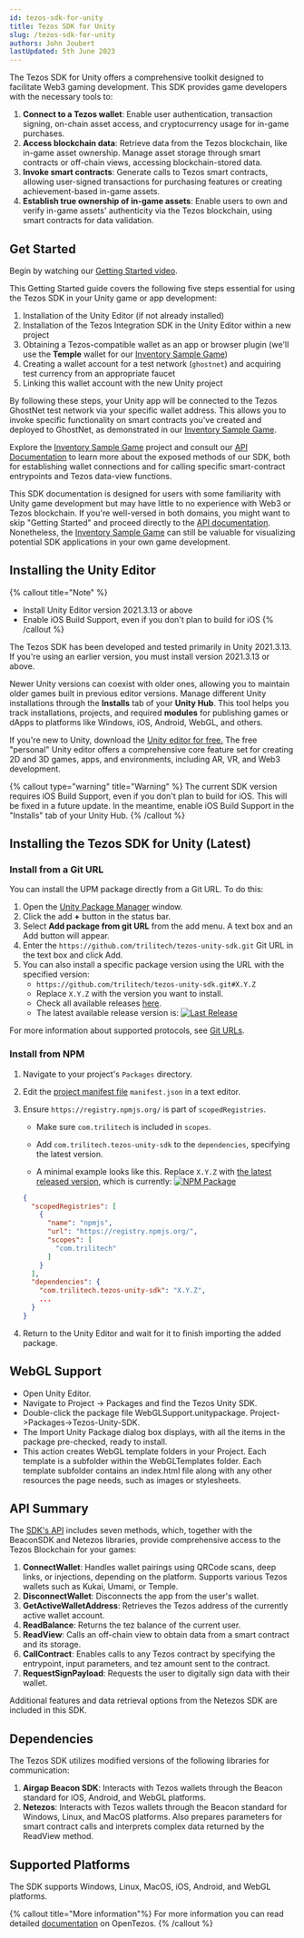```yaml
---
id: tezos-sdk-for-unity
title: Tezos SDK for Unity
slug: /tezos-sdk-for-unity
authors: John Joubert
lastUpdated: 5th June 2023
---
```


The Tezos SDK for Unity offers a comprehensive toolkit designed to facilitate Web3 gaming development. This SDK provides game developers with the necessary tools to:

1. **Connect to a Tezos wallet**: Enable user authentication, transaction signing, on-chain asset access, and cryptocurrency usage for in-game purchases.
2. **Access blockchain data**: Retrieve data from the Tezos blockchain, like in-game asset ownership. Manage asset storage through smart contracts or off-chain views, accessing blockchain-stored data.
3. **Invoke smart contracts**: Generate calls to Tezos smart contracts, allowing user-signed transactions for purchasing features or creating achievement-based in-game assets.
4. **Establish true ownership of in-game assets**: Enable users to own and verify in-game assets' authenticity via the Tezos blockchain, using smart contracts for data validation.

## Get Started

Begin by watching our [Getting Started video](https://youtu.be/0ouzNVxYI9g).

This Getting Started guide covers the following five steps essential for using the Tezos SDK in your Unity game or app development:

1. Installation of the Unity Editor (if not already installed)
2. Installation of the Tezos Integration SDK in the Unity Editor within a new project
3. Obtaining a Tezos-compatible wallet as an app or browser plugin (we'll use the **Temple** wallet for our [Inventory Sample Game](/gaming/unity-sdk/inventory-sample-game))
4. Creating a wallet account for a test network (`ghostnet`) and acquiring test currency from an appropriate faucet
5. Linking this wallet account with the new Unity project

By following these steps, your Unity app will be connected to the Tezos GhostNet test network via your specific wallet address. This allows you to invoke specific functionality on smart contracts you've created and deployed to GhostNet, as demonstrated in our [Inventory Sample Game](/gaming/unity-sdk/inventory-sample-game). 

Explore the [Inventory Sample Game](/gaming/unity-sdk/inventory-sample-game) project and consult our [API Documentation](https://opentezos.com/gaming/unity-sdk/api-documentation/) to learn more about the exposed methods of our SDK, both for establishing wallet connections and for calling specific smart-contract entrypoints and Tezos data-view functions.

This SDK documentation is designed for users with some familiarity with Unity game development but may have little to no experience with Web3 or Tezos blockchain. If you're well-versed in both domains, you might want to skip "Getting Started" and proceed directly to the [API documentation](https://opentezos.com/gaming/unity-sdk/api-documentation/). Nonetheless, the [Inventory Sample Game](/gaming/unity-sdk/inventory-sample-game) can still be valuable for visualizing potential SDK applications in your own game development.

## Installing the Unity Editor

{% callout title="Note" %}
- Install Unity Editor version 2021.3.13 or above
- Enable iOS Build Support, even if you don't plan to build for iOS
{% /callout %}

The Tezos SDK has been developed and tested primarily in Unity 2021.3.13. If you're using an earlier version, you must install version 2021.3.13 or above. 

Newer Unity versions can coexist with older ones, allowing you to maintain older games built in previous editor versions. Manage different Unity installations through the **Installs** tab of your **Unity Hub**. This tool helps you track installations, projects, and required **modules** for publishing games or dApps to platforms like Windows, iOS, Android, WebGL, and others.

If you're new to Unity, download the [Unity editor for free.](https://unity.com/download) The free "personal" Unity editor offers a comprehensive core feature set for creating 2D and 3D games, apps, and environments, including AR, VR, and Web3 development.

{% callout type="warning" title="Warning" %}
The current SDK version requires iOS Build Support, even if you don't plan to build for iOS. This will be fixed in a future update. In the meantime, enable iOS Build Support in the "Installs" tab of your Unity Hub.
{% /callout %}

## Installing the Tezos SDK for Unity (Latest)

### Install from a Git URL

You can install the UPM package directly from a Git URL. To do this:

1. Open the [Unity Package Manager](https://docs.unity3d.com/Manual/upm-ui.html) window.
2. Click the add **+** button in the status bar.
3. Select **Add package from git URL** from the add menu. A text box and an Add button will appear.
4. Enter the `https://github.com/trilitech/tezos-unity-sdk.git` Git URL in the text box and click Add.
5. You can also install a specific package version using the URL with the specified version:
   - `https://github.com/trilitech/tezos-unity-sdk.git#X.Y.Z`
   - Replace `X.Y.Z` with the version you want to install.
   - Check all available releases [here](https://github.com/trilitech/tezos-unity-sdk/releases).
   - The latest available release version is: [![Last Release](https://img.shields.io/github/v/release/trilitech/tezos-unity-sdk)](https://github.com/trilitech/tezos-unity-sdk/releases/latest)

For more information about supported protocols, see [Git URLs](https://docs.unity3d.com/Manual/upm-git.html).

### Install from NPM

1. Navigate to your project's `Packages` directory.
2. Edit the [project manifest file](https://docs.unity3d.com/Manual/upm-manifestPrj.html) `manifest.json` in a text editor.
3. Ensure `https://registry.npmjs.org/` is part of `scopedRegistries`.
   - Make sure `com.trilitech` is included in `scopes`.
   - Add `com.trilitech.tezos-unity-sdk` to the `dependencies`, specifying the latest version.

   - A minimal example looks like this. Replace `X.Y.Z` with [the latest released version](https://www.npmjs.com/package/com.trilitech.tezos-unity-sdk), which is currently: [![NPM Package](https://img.shields.io/npm/v/com.trilitech.tezos-unity-sdk?color=blue)](https://www.npmjs.com/package/com.trilitech.tezos-unity-sdk)

    ```json
    {
      "scopedRegistries": [
        {
          "name": "npmjs",
          "url": "https://registry.npmjs.org/",
          "scopes": [
            "com.trilitech"
          ]
        }
      ],
      "dependencies": {
        "com.trilitech.tezos-unity-sdk": "X.Y.Z",
        ...
      }
    }
    ```

4. Return to the Unity Editor and wait for it to finish importing the added package.

## WebGL Support

* Open Unity Editor.
* Navigate to Project -> Packages and find the Tezos Unity SDK.
* Double-click the package file WebGLSupport.unitypackage. Project->Packages->Tezos-Unity-SDK.
* The Import Unity Package dialog box displays, with all the items in the package pre-checked, ready to install.
* This action creates WebGL template folders in your Project. Each template is a subfolder within the WebGLTemplates
  folder. Each template subfolder contains an index.html file along with any other resources the page needs, such as
  images or stylesheets.

## API Summary

The [SDK's API](https://opentezos.com/gaming/unity-sdk/api-documentation/) includes seven methods, which, together with the BeaconSDK and Netezos libraries, provide comprehensive access to the Tezos Blockchain for your games:

1. **ConnectWallet**: Handles wallet pairings using QRCode scans, deep links, or injections, depending on the platform. Supports various Tezos wallets such as Kukai, Umami, or Temple.
2. **DisconnectWallet**: Disconnects the app from the user's wallet.
3. **GetActiveWalletAddress**: Retrieves the Tezos address of the currently active wallet account.
4. **ReadBalance**: Returns the tez balance of the current user.
5. **ReadView**: Calls an off-chain view to obtain data from a smart contract and its storage.
6. **CallContract**: Enables calls to any Tezos contract by specifying the entrypoint, input parameters, and tez amount sent to the contract.
7. **RequestSignPayload**: Requests the user to digitally sign data with their wallet.

Additional features and data retrieval options from the Netezos SDK are included in this SDK.

## Dependencies

The Tezos SDK utilizes modified versions of the following libraries for communication:

1. **Airgap Beacon SDK**: Interacts with Tezos wallets through the Beacon standard for iOS, Android, and WebGL platforms.
2. **Netezos**: Interacts with Tezos wallets through the Beacon standard for Windows, Linux, and MacOS platforms. Also prepares parameters for smart contract calls and interprets complex data returned by the ReadView method.

## Supported Platforms

The SDK supports Windows, Linux, MacOS, iOS, Android, and WebGL platforms.

{% callout title="More information"%}
For more information you can read detailed [documentation](https://opentezos.com/gaming/unity-sdk/api-documentation/) on OpenTezos.
{% /callout %}
